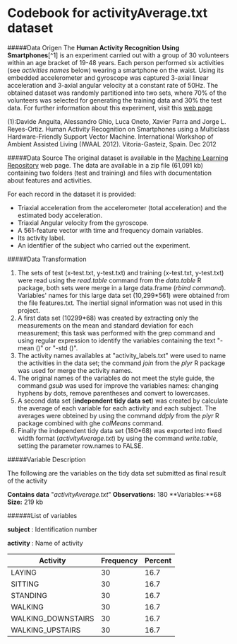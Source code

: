Codebook for activityAverage.txt dataset
========================================================

#####Data Origen 
The **Human Activity Recognition Using Smartphones**[^1] is an experiment carried out with a group of 30 volunteers within an age bracket of 19-48 years. Each person performed six activities (see _activities names_ below) wearing a smartphone  on the waist. Using its embedded accelerometer and gyroscope was  captured 3-axial linear acceleration and 3-axial angular velocity at a constant rate of 50Hz. The obtained dataset was randomly partitioned into two sets, where 70% of the volunteers was selected for generating the training data and 30% the test data. For further information about this experiment, visit this [web page ](http://archive.ics.uci.edu/ml/datasets/Human+Activity+Recognition+Using+Smartphones)

(1):Davide Anguita, Alessandro Ghio, Luca Oneto, Xavier Parra and Jorge L. Reyes-Ortiz. Human Activity Recognition on Smartphones using a Multiclass Hardware-Friendly Support Vector Machine. International Workshop of Ambient Assisted Living (IWAAL 2012). Vitoria-Gasteiz, Spain. Dec 2012

#####Data Source
The original dataset is available in the [Machine Learning Repository](http://archive.ics.uci.edu/ml/machine-learning-databases/00240/) web page.
The data are available in a zip file (61,091 kb) containing two folders (test and training) and files with documentation about features and activities.

For each record in the dataset it is provided: 
- Triaxial acceleration from the accelerometer (total acceleration) and the estimated body acceleration. 
- Triaxial Angular velocity from the gyroscope. 
- A 561-feature vector with time and frequency domain variables. 
- Its activity label. 
- An identifier of the subject who carried out the experiment.

#####Data Transformation
1. The sets of test (x-test.txt, y-test.txt)  and training (x-test.txt, y-test.txt) were read using the _read.table_ command from the  _data.table_ R package, both sets were merge in a large data.frame (_rbind command_). Variables' names for this large data set (10,299*561) were obtained from the file features.txt. The inertial signal information was not used in this project.
2. A first data set (10299*68) was created by extracting only the measurements on the mean and standard deviation for each measurement; this task was performed with the grep command and using regular expression to identify the variables containing the text "-mean ()" or "-std ()".
3. The activity names availables at "activity\_labels.txt" were used to name the activities in the data set; the command _join_  from the _plyr_ R package was used for merge the activity names.
4. The original names of the variables do not meet the style guide, the command _gsub_ was used for improve the variables names: changing hyphens by dots, remove parentheses and convert to lowercases.
5. A second data set (**independent tidy data set**) was created by calculate the average of each variable for each activity and each subject. The averages were obteined by using the command _ddply_ from  the _plyr_ R package combined with ghe _colMeans_ command.
6. Finally the independent tidy data set (180*68) was exported into fixed width format (_activityAverage.txt_) by using the command _write.table_, setting the parameter row.names to FALSE.

#####Variable Description

The following are the variables on the tidy data set submitted as final result of the activity

**Contains data** "_activityAverage.txt_"
**Observations:** 180
**Variables:**68
**Size:** 219 kb

######List of variables

**subject**    : Identification number

**activity** 	 : Name of activity	  

|Activity |Frequency |Percent|
---|---|---|
LAYING                   |30    |16.7
SITTING                   |30    |16.7
STANDING                  |30    |16.7
WALKING                   |30    |16.7
WALKING_DOWNSTAIRS        |30    |16.7
WALKING_UPSTAIRS          |30    |16.7
